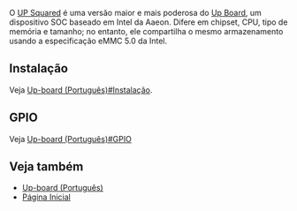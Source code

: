 O [UP Squared](http://up-board.org) é uma versão maior e mais poderosa do [Up Board](/index.php/Up-board_(Portugu%C3%AAs) "Up-board (Português)"), um dispositivo SOC baseado em Intel da Aaeon. Difere em chipset, CPU, tipo de memória e tamanho; no entanto, ele compartilha o mesmo armazenamento usando a especificação eMMC 5.0 da Intel.

## Instalação

Veja [Up-board (Português)#Instalação](/index.php/Up-board_(Portugu%C3%AAs)#Instalação "Up-board (Português)").

## GPIO

Veja [Up-board (Português)#GPIO](/index.php/Up-board_(Portugu%C3%AAs)#GPIO "Up-board (Português)")

## Veja também

*   [Up-board (Português)](/index.php/Up-board_(Portugu%C3%AAs) "Up-board (Português)")
*   [Página Inicial](https://www.up-board.org)